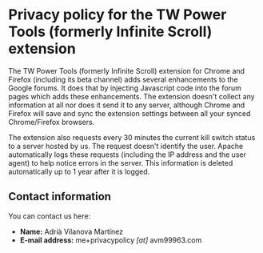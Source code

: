 # Privacy policy for the TW Power Tools (formerly Infinite Scroll) extension

The TW Power Tools (formerly Infinite Scroll) extension for Chrome and Firefox (including its beta channel) adds several enhancements to the Google forums. It does that by injecting Javascript code into the forum pages which adds these enhancements. The extension doesn't collect any information at all nor does it send it to any server, although Chrome and Firefox will save and sync the extension settings between all your synced Chrome/Firefox browsers.

The extension also requests every 30 minutes the current kill switch status to a server hosted by us. The request doesn't identify the user. Apache automatically logs these requests (including the IP address and the user agent) to help notice errors in the server. This information is deleted automatically up to 1 year after it is logged.

## Contact information

You can contact us here:

* **Name:** Adrià Vilanova Martínez
* **E-mail address:** me+privacypolicy _[at]_ avm99963.com
